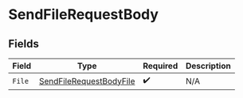 # SendFileRequestBody


## Fields

| Field                                                                         | Type                                                                          | Required                                                                      | Description                                                                   |
| ----------------------------------------------------------------------------- | ----------------------------------------------------------------------------- | ----------------------------------------------------------------------------- | ----------------------------------------------------------------------------- |
| `File`                                                                        | [SendFileRequestBodyFile](../../models/operations/sendfilerequestbodyfile.md) | :heavy_check_mark:                                                            | N/A                                                                           |